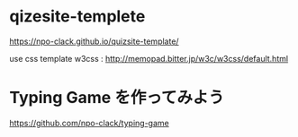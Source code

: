 # qizesite-templete

https://npo-clack.github.io/quizsite-template/


use css template w3css : http://memopad.bitter.jp/w3c/w3css/default.html


# Typing Game を作ってみよう

https://github.com/npo-clack/typing-game
